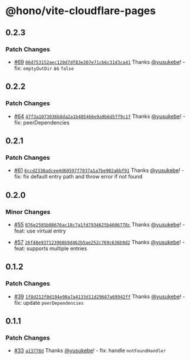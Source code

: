 # @hono/vite-cloudflare-pages

## 0.2.3

### Patch Changes

- [#69](https://github.com/honojs/vite-plugins/pull/69) [`06d753152aec120d7df83e207e71cb6c31d3ca41`](https://github.com/honojs/vite-plugins/commit/06d753152aec120d7df83e207e71cb6c31d3ca41) Thanks [@yusukebe](https://github.com/yusukebe)! - fix: `emptyOutDir` as `false`

## 0.2.2

### Patch Changes

- [#64](https://github.com/honojs/vite-plugins/pull/64) [`47f3a1073036b8da2a1b405466e9a9b6d5ff9c1f`](https://github.com/honojs/vite-plugins/commit/47f3a1073036b8da2a1b405466e9a9b6d5ff9c1f) Thanks [@yusukebe](https://github.com/yusukebe)! - fix: peerDependencies

## 0.2.1

### Patch Changes

- [#61](https://github.com/honojs/vite-plugins/pull/61) [`6ccd2338adcee4d60597f7037a1a7be902a6bf91`](https://github.com/honojs/vite-plugins/commit/6ccd2338adcee4d60597f7037a1a7be902a6bf91) Thanks [@yusukebe](https://github.com/yusukebe)! - fix: fix default entry path and throw error if not found

## 0.2.0

### Minor Changes

- [#55](https://github.com/honojs/vite-plugins/pull/55) [`876e2585b08676ac18c7a1fd7934625b4606778c`](https://github.com/honojs/vite-plugins/commit/876e2585b08676ac18c7a1fd7934625b4606778c) Thanks [@yusukebe](https://github.com/yusukebe)! - feat: use virtual entry

- [#57](https://github.com/honojs/vite-plugins/pull/57) [`26f48e937123960b9d462b5ae252c769c636b9d2`](https://github.com/honojs/vite-plugins/commit/26f48e937123960b9d462b5ae252c769c636b9d2) Thanks [@yusukebe](https://github.com/yusukebe)! - feat: supports multiple entries

## 0.1.2

### Patch Changes

- [#39](https://github.com/honojs/vite-plugins/pull/39) [`1f8d212f0d194e90a7a4133d11d29667a69942ff`](https://github.com/honojs/vite-plugins/commit/1f8d212f0d194e90a7a4133d11d29667a69942ff) Thanks [@yusukebe](https://github.com/yusukebe)! - fix: update `peerDependencies`

## 0.1.1

### Patch Changes

- [#33](https://github.com/honojs/vite-plugins/pull/33) [`a13778d`](https://github.com/honojs/vite-plugins/commit/a13778df270c2c6031d830cb528ee55bcea92575) Thanks [@yusukebe](https://github.com/yusukebe)! - fix: handle `notFoundHandler`
